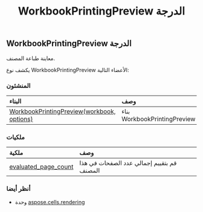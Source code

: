 ﻿---
title: WorkbookPrintingPreview الدرجة
second_title: Aspose.Cells for Python via .NET API المراجع
description:
type: docs
weight: 120
url: /ar/python-net/aspose.cells.rendering/workbookprintingpreview/
is_root: false
---
##  WorkbookPrintingPreview الدرجة
معاينة طباعة المصنف.



يكشف نوع WorkbookPrintingPreview الأعضاء التالية:

###  المنشئون
| البناء| وصف|
| :- | :- |
| [WorkbookPrintingPreview(workbook, options)](/cells/ar/python-net/aspose.cells.rendering/workbookprintingpreview/__init__/#Workbook-ImageOrPrintOptions) | بناء WorkbookPrintingPreview|


###  ملكيات
| ملكية| وصف|
| :- | :- |
| [evaluated_page_count](/cells/ar/python-net/aspose.cells.rendering/workbookprintingpreview/evaluated_page_count) | قم بتقييم إجمالي عدد الصفحات في هذا المصنف|



###  أنظر أيضا
* وحدة [aspose.cells.rendering](..)

